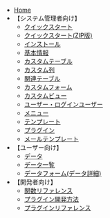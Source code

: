 * [Home](/ja/)
* 【システム管理者向け】
  * [クイックスタート](/ja/quickstart.md)
  * [クイックスタート(ZIP版)](/ja/quickstart_zip.md)
  * [インストール](/ja/install.md)
  * [基本情報](/ja/base_info.md)
  * [カスタムテーブル](/ja/table.md)
  * [カスタム列](/ja/column.md)
  * [関連テーブル](/ja/relation.md)
  * [カスタムフォーム](/ja/form.md)
  * [カスタムビュー](/ja/view.md)
  * [ユーザー・ログインユーザー](/ja/user.md)
  * [メニュー](/ja/menu.md)
  * [テンプレート](/ja/template.md)
  * [プラグイン](/ja/plugin.md)
  * [メールテンプレート](/ja/mail.md)
* 【ユーザー向け】
  * [データ](/ja/data.md)
  * [データ一覧](/ja/data_grid.md)
  * [データフォーム(データ詳細)](/ja/data_form.md)
* 【開発者向け】
  * [関数リファレンス](/ja/func_reference.md)
  * [プラグイン開発方法](/ja/plugin_quickstart.md)
  * [プラグインリファレンス](/ja/plugin_reference.md)